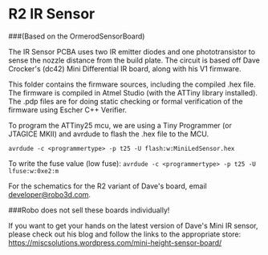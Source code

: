 R2 IR Sensor 
==================
###(Based on the OrmerodSensorBoard)

The IR Sensor PCBA uses two IR emitter diodes and one phototransistor to sense the nozzle distance from the build plate.  The circuit is based off Dave Crocker's (dc42) Mini Differential IR board, along with his V1 firmware.  

This folder contains the firmware sources, including the compiled .hex file. The firmware is compiled in Atmel Studio (with the ATTiny library installed). The .pdp files are for doing static checking or formal verification of the firmware using Escher C++ Verifier.  

To program the ATTiny25 mcu, we are using a Tiny Programmer (or JTAGICE MKII) and avrdude to flash the .hex file to the MCU.  

```avrdude -c <programmertype> -p t25 -U flash:w:MiniLedSensor.hex```

To write the fuse value (low fuse):
```avrdude -c <programmertype> -p t25 -U lfuse:w:0xe2:m```

For the schematics for the R2 variant of Dave's board, email developer@robo3d.com.

###Robo does not sell these boards individually!

If you want to get your hands on the latest version of Dave's Mini IR sensor, please check out his blog and follow the links to the appropriate store: https://miscsolutions.wordpress.com/mini-height-sensor-board/

